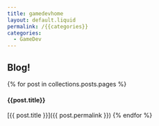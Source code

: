 ```yaml
---
title: gamedevhome
layout: default.liquid
permalink: /{{categories}}
categories: 
  - GameDev
---
```

## Blog!

{% for post in collections.posts.pages %}
#### {{post.title}}

[{{ post.title }}]({{ post.permalink }})
{% endfor %}
